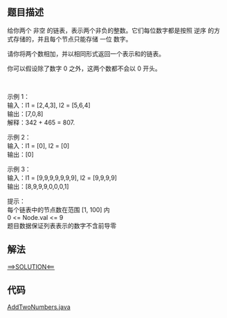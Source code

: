 ## 题目描述

给你两个 非空 的链表，表示两个非负的整数。它们每位数字都是按照 逆序 的方式存储的，并且每个节点只能存储 一位 数字。

请你将两个数相加，并以相同形式返回一个表示和的链表。

你可以假设除了数字 0 之外，这两个数都不会以 0 开头。

 

示例 1：
<br>输入：l1 = [2,4,3], l2 = [5,6,4]
<br>输出：[7,0,8]
<br>解释：342 + 465 = 807.

示例 2：
<br>输入：l1 = [0], l2 = [0]
<br>输出：[0]

示例 3：
<br>输入：l1 = [9,9,9,9,9,9,9], l2 = [9,9,9,9]
<br>输出：[8,9,9,9,0,0,0,1]

提示：
<br>每个链表中的节点数在范围 [1, 100] 内
<br>0 <= Node.val <= 9
<br>题目数据保证列表表示的数字不含前导零

## 解法

[==>SOLUTION<==](https://leetcode-cn.com/problems/add-two-numbers/solution/liang-shu-xiang-jia-by-leetcode-solution/)

## 代码

[AddTwoNumbers.java](https://github.com/Marshal7cc/leetcode-java/blob/master/src/hashtable/linkedlist.java)


